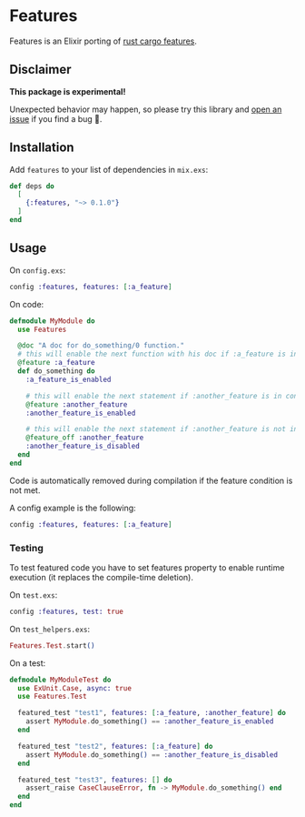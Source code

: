 # Features

Features is an Elixir porting of [rust cargo features](https://doc.rust-lang.org/cargo/reference/features.html).

## Disclaimer

**This package is experimental!**

Unexpected behavior may happen, so please try this library and [open an issue](https://github.com/danielefongo/features/issues/new) if you find a bug 💜.

## Installation

Add `features` to your list of dependencies in `mix.exs`:

```elixir
def deps do
  [
    {:features, "~> 0.1.0"}
  ]
end
```

## Usage

On `config.exs`:

```elixir
config :features, features: [:a_feature]
```

On code:

```elixir
defmodule MyModule do
  use Features

  @doc "A doc for do_something/0 function."
  # this will enable the next function with his doc if :a_feature is in config
  @feature :a_feature
  def do_something do
    :a_feature_is_enabled

    # this will enable the next statement if :another_feature is in config
    @feature :another_feature
    :another_feature_is_enabled

    # this will enable the next statement if :another_feature is not in config
    @feature_off :another_feature
    :another_feature_is_disabled
  end
end
```

Code is automatically removed during compilation if the feature condition is not met.

A config example is the following:

```elixir
config :features, features: [:a_feature]
```
### Testing

To test featured code you have to set features property to enable runtime execution (it replaces the compile-time deletion).

On `test.exs`:
```elixir
config :features, test: true
```

On `test_helpers.exs`:

```elixir
Features.Test.start()
```

On a test:

```elixir
defmodule MyModuleTest do
  use ExUnit.Case, async: true
  use Features.Test

  featured_test "test1", features: [:a_feature, :another_feature] do
    assert MyModule.do_something() == :another_feature_is_enabled
  end

  featured_test "test2", features: [:a_feature] do
    assert MyModule.do_something() == :another_feature_is_disabled
  end

  featured_test "test3", features: [] do
    assert_raise CaseClauseError, fn -> MyModule.do_something() end
  end
end
```
